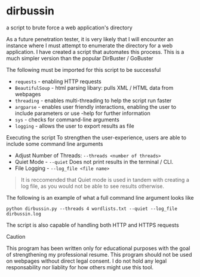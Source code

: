 # dirbussin
a script to brute force a web application's directory

As a future penetration tester, it is very likely that I will encounter an instance where I must attempt to enumerate the directory for a web application. I have created a script that automates this process. This is a much simpler version than the popular DirBuster / GoBuster

The following must be imported for this script to be successful
* `requests` - enabling HTTP requests
* `BeautifulSoup` - html parsing libary: pulls XML / HTML data from webpages
* `threading` - enables multi-threading to help the script run faster
* `argparse` - enables user friendly interactions, enabling the user to include parameters or use -help for further information 
* `sys` - checks for command-line arguments
* `logging` - allows the user to export results as file

Executing the script
To strengthen the user-experience, users are able to include some command line arguments
* Adjust Number of Threads: `--threads <number of threads>`
* Quiet Mode - `--quiet` Does not print results in the terminal / CLI. 
* File Logging - `--log_file <file name>`

> It is reccomended that Quiet mode is used in tandem with creating a log file, as you would not be able to see results otherwise.

The following is an example of what a full command line argument looks like

`python dirbussin.py --threads 4 wordlists.txt --quiet --log_file dirbussin.log`

The script is also capable of handling both HTTP and HTTPS requests


>[!CAUTION]
>This program has been written only for educational purposes with the goal of strengthening my professional resume. This program should not be used on webpages without direct legal consent. I do not hold any legal responsability nor liablity for how others might use this tool. 
